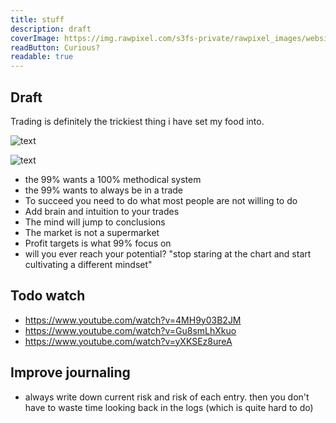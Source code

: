 ```yaml
---
title: stuff
description: draft
coverImage: https://img.rawpixel.com/s3fs-private/rawpixel_images/website_content/pd20-016-jj.jpg?w=1000&dpr=1&fit=default&crop=default&q=65&vib=3&con=3&usm=15&bg=F4F4F3&ixlib=js-2.2.1&s=f5c3d7ff2068c623837fd51dfc065cf4
readButton: Curious?
readable: true
---
```


## Draft

Trading is definitely the trickiest thing i have set my food into.

![text](https://i.imgur.com/C6BzeIW.png)

![text](https://i.imgur.com/EdII9cJ.png)


- the 99% wants a 100% methodical system
- the 99% wants to always be in a trade
- To succeed you need to do what most people are not willing to do
- Add brain and intuition to your trades
- The mind will jump to conclusions
- The market is not a supermarket
- Profit targets is what 99% focus on
- will you ever reach your potential? "stop staring at the chart and start cultivating a different mindset"

## Todo watch

- https://www.youtube.com/watch?v=4MH9y03B2JM
- https://www.youtube.com/watch?v=Gu8smLhXkuo
- https://www.youtube.com/watch?v=yXKSEz8ureA

## Improve journaling

- always write down current risk and risk of each entry. then you don't have to waste time looking back in the logs (which is quite hard to do)
